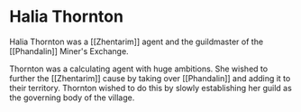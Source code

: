 # Halia Thornton
Halia Thornton was a [[Zhentarim]] agent and the guildmaster of the [[Phandalin]] Miner's Exchange.

Thornton was a calculating agent with huge ambitions. She wished to further the [[Zhentarim]] cause by taking over [[Phandalin]] and adding it to their territory. Thornton wished to do this by slowly establishing her guild as the governing body of the village.